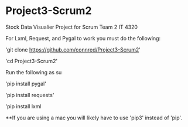 # Project3-Scrum2
Stock Data Visualier Project for Scrum Team 2 IT 4320

For Lxml, Request, and Pygal to work you must do the following:

'git clone https://github.com/connred/Project3-Scrum2'

'cd Project3-Scrum2'

Run the following as su

'pip install pygal'

'pip install requests'

'pip install lxml

**If you are using a mac you will likely have to use 'pip3' instead of 'pip'.
